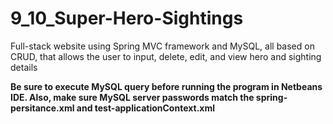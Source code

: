 # 9_10_Super-Hero-Sightings
Full-stack website using Spring MVC framework and MySQL, all based on CRUD, that allows the user to input, delete, edit, and view hero and sighting details

**Be sure to execute MySQL query before running the program in Netbeans IDE. Also, make sure MySQL server passwords match the spring-persitance.xml and test-applicationContext.xml**


